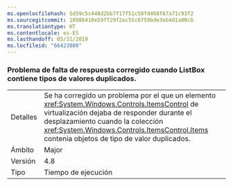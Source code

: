 ```yaml
---
ms.openlocfilehash: 5d59c5c448d2bb7f17f51c50fd468f67a71c93f2
ms.sourcegitcommit: 10986410e59ff29f2ec55c6759bde3eb4d1a00cb
ms.translationtype: HT
ms.contentlocale: es-ES
ms.lasthandoff: 05/31/2019
ms.locfileid: "66423800"
---
```

### <a name="fixed-problem-of-unresponsiveness-when-listbox-contains-duplicate-value-types"></a>Problema de falta de respuesta corregido cuando ListBox contiene tipos de valores duplicados.

|   |   |
|---|---|
|Detalles|Se ha corregido un problema por el que un elemento <xref:System.Windows.Controls.ItemsControl> de virtualización dejaba de responder durante el desplazamiento cuando la colección <xref:System.Windows.Controls.ItemsControl.Items> contenía objetos de tipo de valor duplicados.|
|Ámbito|Major|
|Versión|4.8|
|Tipo|Tiempo de ejecución|
